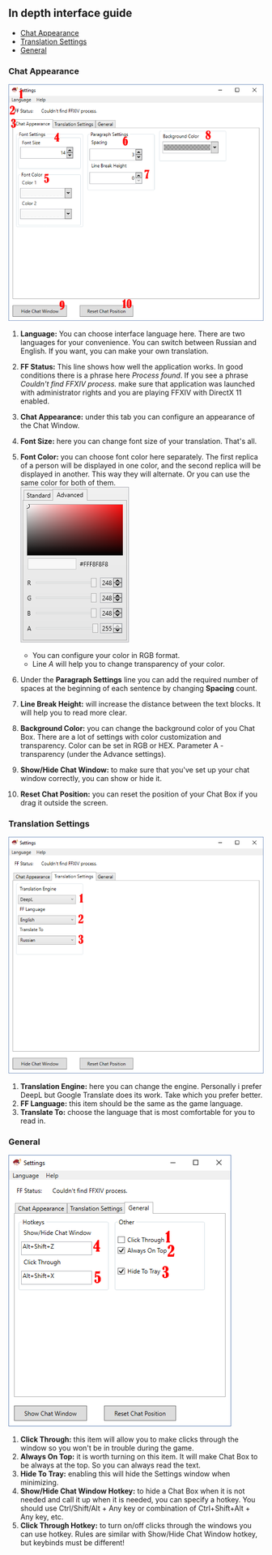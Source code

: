 ## In depth interface guide  
* [Chat Appearance](#chat-appearance)  
* [Translation Settings](#translation-settings)  
* [General](#general)  

### Chat Appearance  

![1.png](1.png)
1. **Language:** You can choose interface language here. There are two languages for your convenience. You can switch between Russian and English. If you want, you can make your own translation.
2.  **FF Status:** This line shows how well the application works. In good conditions there is a phrase here *Process found*. If you see a phrase *Couldn't find FFXIV process.* make sure that application was launched with administrator rights and you are playing FFXIV with DirectX 11 enabled.
3.  **Chat Appearance:** under this tab you can configure an appearance of the Chat Window. 
4.  **Font Size:** here you can change font size of your translation. That's all.
5.  **Font Color:** you can choose font color here separately. The first replica of a person will be displayed in one color, and the second replica will be displayed in another. This way they will alternate. Or you can use the same color for both of them.  
	 ![rgb.png](rgb.png)
    * You can configure your color in RGB format.
    * Line *A* will help you to change transparency of your color.

6. Under the **Paragraph Settings** line you can add the required number of spaces at the beginning of each sentence by changing **Spacing** count.
7. **Line Break Height:** will increase the distance between the text blocks. It will help you to read more clear.
8. **Background Color:** you can change the background color of you Chat Box. There are a lot of settings with color customization and transparency. Color can be set in RGB or HEX. Parameter A - transparency (under the Advance settings).
9. **Show/Hide Chat Window:** to make sure that you've set up your chat window correctly, you can show or hide it.
10. **Reset Chat Position:** you can reset the position of your Chat Box if you drag it outside the screen.

### Translation Settings  

![2.png](2.png)  
1. **Translation Engine:** here you can change the engine. Personally i prefer DeepL but Google Translate does its work. Take which you prefer better.  
2. **FF Language:** this item should be the same as the game language.  
3. **Translate To:** choose the language that is most comfortable for you to read in.

### General  

![3.png](3.png)
1. **Click Through:** this item will allow you to make clicks through the window so you won't be in trouble during the game.
2.  **Always On Top:** it is worth turning on this item. It will make Chat Box to be always at the top. So you can always read the text.
3.  **Hide To Tray:** enabling this will hide the Settings window when minimizing.
4.  **Show/Hide Chat Window Hotkey:** to hide a Chat Box when it is not needed and call it up when it is needed, you can specify a hotkey. You should use Ctrl/Shift/Alt + Any key or combination of Ctrl+Shift+Alt + Any key, etc.
5.  **Click Through Hotkey:** to turn on/off clicks through the windows you can use hotkey. Rules are similar with Show/Hide Chat Window hotkey, but keybinds must be different!
